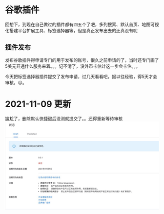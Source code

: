 # 谷歌插件

回想下，到现在自己做过的插件都有四五个了吧，多列搜索、默认首页、地图可视化搭建平台扩展工具、标签选择器等，但是真正发布出去的还真没有呢


## 插件发布

发布谷歌插件得申请专门的用于发布的账号，很久之前申请的了，当时还专门画了5美元开通什么服务来着。。。记不清了，没外币卡估计这一步会卡住。。。


今天把标签选择器插件提交了发布申请，过几天看看吧，据以往经验，得5天才会审核，😌。



# 2021-11-09 更新
尴尬了，删除默认快捷键后没测就提交了。。还得重新等待审核
![](./.chromeext_images/86cbe934.png)
